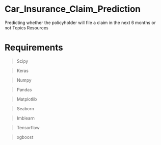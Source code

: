 # Car_Insurance_Claim_Prediction
Predicting whether the policyholder will file a claim in the next 6 months or not  Topics Resources

# Requirements
> Scipy

> Keras

> Numpy

> Pandas

> Matplotlib

> Seaborn

> Imblearn

> Tensorflow

> xgboost
